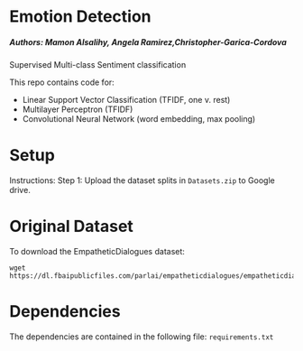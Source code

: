# Emotion Detection

##### Authors: Mamon Alsalihy, Angela Ramirez,Christopher-Garica-Cordova #####

Supervised Multi-class Sentiment classification

This repo contains code for:

*   Linear Support Vector Classification (TFIDF, one v. rest)
*   Multilayer Perceptron (TFIDF)
*   Convolutional Neural Network (word embedding, max pooling)

# Setup
Instructions:
Step 1: Upload the dataset splits in `Datasets.zip` to Google drive.

# Original Dataset
To download the EmpatheticDialogues dataset:

    wget https://dl.fbaipublicfiles.com/parlai/empatheticdialogues/empatheticdialogues.tar.gz

# Dependencies
The dependencies are contained in the following file:
   `requirements.txt`
   
